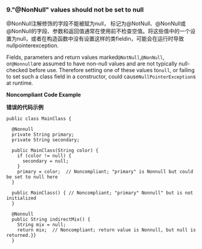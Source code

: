 ### 9."@NonNull" values should not be set to null

@NonNull注解修饰的字段不能被赋为null， 标记为@NotNull、@NonNull或@NonNull的字段、参数和返回值通常在使用前不检查空值。将这些值中的一个设置为null，或者在构造函数中没有设置这样的类fieldin，可能会在运行时导致nullpointerexception.

Fields, parameters and return values marked`@NotNull`,`@NonNull`, or`@Nonnull`are assumed to have non-null values and are not typically null-checked before use. Therefore setting one of these values to`null`, or failing to set such a class field in a constructor, could cause`NullPointerException`s at runtime.



**Noncompliant Code Example**

**错误的代码示例**

```
public class MainClass {

  @Nonnull
  private String primary;
  private String secondary;

  public MainClass(String color) {
    if (color != null) {
      secondary = null;
    }
    primary = color;  // Noncompliant; "primary" is Nonnull but could be set to null here
  }

  public MainClass() { // Noncompliant; "primary" Nonnull" but is not initialized
  }

  @Nonnull
  public String indirectMix() {
    String mix = null;
    return mix;  // Noncompliant; return value is Nonnull, but null is returned.}}
  }
```

